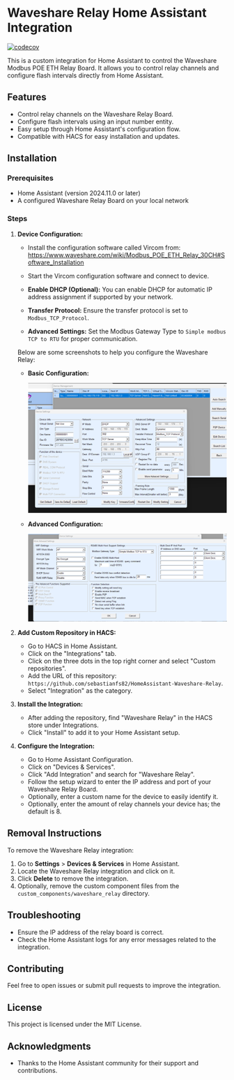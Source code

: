 # Waveshare Relay Home Assistant Integration

[![codecov](https://codecov.io/gh/icecoldfire/HomeAssistant-Waveshare-Relay/graph/badge.svg?token=3GI4QXYCSS)](https://codecov.io/gh/icecoldfire/HomeAssistant-Waveshare-Relay)


This is a custom integration for Home Assistant to control the Waveshare Modbus POE ETH Relay Board. It allows you to control relay channels and configure flash intervals directly from Home Assistant.

## Features

- Control relay channels on the Waveshare Relay Board.
- Configure flash intervals using an input number entity.
- Easy setup through Home Assistant's configuration flow.
- Compatible with HACS for easy installation and updates.

## Installation

### Prerequisites

- Home Assistant (version 2024.11.0 or later)
- A configured Waveshare Relay Board on your local network

### Steps

1. **Device Configuration:**

   - Install the configuration software called Vircom from: https://www.waveshare.com/wiki/Modbus_POE_ETH_Relay_30CH#Software_Installation
 
   - Start the Vircom configuration software and connect to device.

   - **Enable DHCP (Optional):** You can enable DHCP for automatic IP address assignment if supported by your network.
   - **Transfer Protocol:** Ensure the transfer protocol is set to `Modbus_TCP_Protocol`.
   - **Advanced Settings:** Set the Modbus Gateway Type to `Simple modbus TCP to RTU` for proper communication.

   Below are some screenshots to help you configure the Waveshare Relay:

   - **Basic Configuration:**

     ![Basic Configuration](img/setting_1.png)

   - **Advanced Configuration:**

     ![Advanced Configuration](img/setting_2.png)


2. **Add Custom Repository in HACS:**

   - Go to HACS in Home Assistant.
   - Click on the "Integrations" tab.
   - Click on the three dots in the top right corner and select "Custom repositories".
   - Add the URL of this repository: `https://github.com/sebastianfs82/HomeAssistant-Waveshare-Relay`.
   - Select "Integration" as the category.

3. **Install the Integration:**

   - After adding the repository, find "Waveshare Relay" in the HACS store under Integrations.
   - Click "Install" to add it to your Home Assistant setup.

4. **Configure the Integration:**

   - Go to Home Assistant Configuration.
   - Click on "Devices & Services".
   - Click "Add Integration" and search for "Waveshare Relay".
   - Follow the setup wizard to enter the IP address and port of your Waveshare Relay Board.
   - Optionally, enter a custom name for the device to easily identify it.
   - Optionally, enter the amount of relay channels your device has; the default is 8.

## Removal Instructions

To remove the Waveshare Relay integration:

1. Go to **Settings** > **Devices & Services** in Home Assistant.
2. Locate the Waveshare Relay integration and click on it.
3. Click **Delete** to remove the integration.
4. Optionally, remove the custom component files from the `custom_components/waveshare_relay` directory.

## Troubleshooting

- Ensure the IP address of the relay board is correct.
- Check the Home Assistant logs for any error messages related to the integration.

## Contributing

Feel free to open issues or submit pull requests to improve the integration.

## License

This project is licensed under the MIT License.

## Acknowledgments

- Thanks to the Home Assistant community for their support and contributions.
